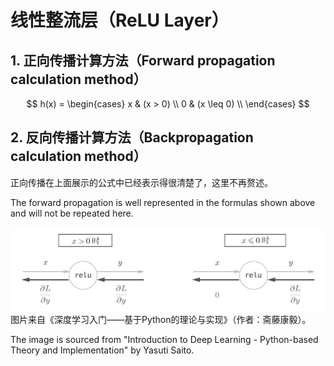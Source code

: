 # 线性整流层（ReLU Layer）

## 1. 正向传播计算方法（Forward propagation calculation method）
$$
h(x) = 
\begin{cases}
x & (x > 0) \\
0 & (x \leq 0) \\
\end{cases}
$$

## 2. 反向传播计算方法（Backpropagation calculation method）
正向传播在上面展示的公式中已经表示得很清楚了，这里不再赘述。

The forward propagation is well represented in the formulas shown above and will not be repeated here.

![relu layer](images/relu.png)
图片来自《深度学习入门——基于Python的理论与实现》（作者：斋藤康毅）。

The image is sourced from "Introduction to Deep Learning - Python-based Theory and Implementation" by Yasuti Saito.